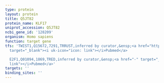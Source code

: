 ```yaml
---
type: protein
layout: protein
title: Q5JT82
protein_name: KLF17
uniprot_accession: Q5JT82
ncbi_gene_id: '128209'
organism: Homo sapiens
function: target gene
tfs: 'TWIST1,Q15672,7291,TRRUST,inferred by curator,&ensp;<a href="https://www.ncbi.nlm.nih.gov/pubmed/?term=24220291%5Buid%5D"
  target="_blank"><i uk-icon="icon: link"></i>Pubmed</a>

  E2F1,Q01094,1869,TRED,inferred by curator,&ensp;<a href="-" target="_blank"><i uk-icon="icon:
  link"></i>Pubmed</a>'
targets: ''
binding_sites: ''
---
```

